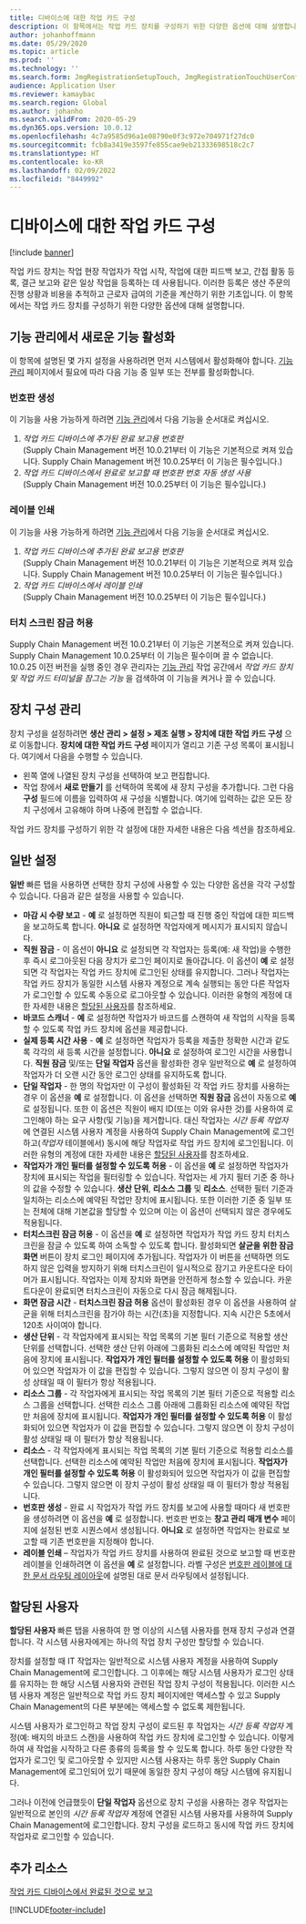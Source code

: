 ```yaml
---
title: 디바이스에 대한 작업 카드 구성
description: 이 항목에서는 작업 카드 장치를 구성하기 위한 다양한 옵션에 대해 설명합니다.
author: johanhoffmann
ms.date: 05/29/2020
ms.topic: article
ms.prod: ''
ms.technology: ''
ms.search.form: JmgRegistrationSetupTouch, JmgRegistrationTouchUserConfiguration
audience: Application User
ms.reviewer: kamaybac
ms.search.region: Global
ms.author: johanho
ms.search.validFrom: 2020-05-29
ms.dyn365.ops.version: 10.0.12
ms.openlocfilehash: 4c7a9585d96a1e08790e0f3c972e704971f27dc0
ms.sourcegitcommit: fcb8a3419e3597fe855cae9eb21333698518c2c7
ms.translationtype: HT
ms.contentlocale: ko-KR
ms.lasthandoff: 02/09/2022
ms.locfileid: "8449992"
---
```

# <a name="configure-job-card-for-devices"></a>디바이스에 대한 작업 카드 구성

[!include [banner](../includes/banner.md)]

작업 카드 장치는 작업 현장 작업자가 작업 시작, 작업에 대한 피드백 보고, 간접 활동 등록, 결근 보고와 같은 일상 작업을 등록하는 데 사용됩니다. 이러한 등록은 생산 주문의 진행 상황과 비용을 추적하고 근로자 급여의 기준을 계산하기 위한 기초입니다. 이 항목에서는 작업 카드 장치를 구성하기 위한 다양한 옵션에 대해 설명합니다.

## <a name="enable-new-features-in-feature-management"></a>기능 관리에서 새로운 기능 활성화

이 항목에 설명된 몇 가지 설정을 사용하려면 먼저 시스템에서 활성화해야 합니다. [기능 관리](../../fin-ops-core/fin-ops/get-started/feature-management/feature-management-overview.md) 페이지에서 필요에 따라 다음 기능 중 일부 또는 전부를 활성화합니다.

### <a name="generate-license-plate"></a>번호판 생성

이 기능을 사용 가능하게 하려면 [기능 관리](../../fin-ops-core/fin-ops/get-started/feature-management/feature-management-overview.md)에서 다음 기능을 순서대로 켜십시오.

1. *작업 카드 디바이스에 추가된 완료 보고용 번호판*<br>(Supply Chain Management 버전 10.0.21부터 이 기능은 기본적으로 켜져 있습니다. Supply Chain Management 버전 10.0.25부터 이 기능은 필수입니다.)
1. *작업 카드 디바이스에서 완료로 보고할 때 번호판 번호 자동 생성 사용*<br>(Supply Chain Management 버전 10.0.25부터 이 기능은 필수입니다.)

### <a name="print-label"></a>레이블 인쇄

이 기능을 사용 가능하게 하려면 [기능 관리](../../fin-ops-core/fin-ops/get-started/feature-management/feature-management-overview.md)에서 다음 기능을 순서대로 켜십시오.

1. *작업 카드 디바이스에 추가된 완료 보고용 번호판*<br>(Supply Chain Management 버전 10.0.21부터 이 기능은 기본적으로 켜져 있습니다. Supply Chain Management 버전 10.0.25부터 이 기능은 필수입니다.)
1. *작업 카드 디바이스에서 레이블 인쇄*<br>(Supply Chain Management 버전 10.0.25부터 이 기능은 필수입니다.)

### <a name="allow-locking-of-touch-screen"></a>터치 스크린 잠금 허용

Supply Chain Management 버전 10.0.21부터 이 기능은 기본적으로 켜져 있습니다. Supply Chain Management 10.0.25부터 이 기능은 필수이며 끌 수 없습니다. 10.0.25 이전 버전을 실행 중인 경우 관리자는 [기능 관리](../../fin-ops-core/fin-ops/get-started/feature-management/feature-management-overview.md) 작업 공간에서 *작업 카드 장치 및 작업 카드 터미널을 잠그는 기능* 을 검색하여 이 기능을 켜거나 끌 수 있습니다.

## <a name="manage-your-device-configurations"></a>장치 구성 관리

장치 구성을 설정하려면 **생산 관리 > 설정 > 제조 실행 > 장치에 대한 작업 카드 구성** 으로 이동합니다. **장치에 대한 작업 카드 구성** 페이지가 열리고 기존 구성 목록이 표시됩니다. 여기에서 다음을 수행할 수 있습니다. 

- 왼쪽 열에 나열된 장치 구성을 선택하여 보고 편집합니다.
- 작업 창에서 **새로 만들기** 를 선택하여 목록에 새 장치 구성을 추가합니다. 그런 다음 **구성** 필드에 이름을 입력하여 새 구성을 식별합니다. 여기에 입력하는 값은 모든 장치 구성에서 고유해야 하며 나중에 편집할 수 없습니다.

작업 카드 장치를 구성하기 위한 각 설정에 대한 자세한 내용은 다음 섹션을 참조하세요.

## <a name="general-settings"></a>일반 설정

**일반** 빠른 탭을 사용하면 선택한 장치 구성에 사용할 수 있는 다양한 옵션을 각각 구성할 수 있습니다. 다음과 같은 설정을 사용할 수 있습니다.

- **마감 시 수량 보고** - **예** 로 설정하면 직원이 퇴근할 때 진행 중인 작업에 대한 피드백을 보고하도록 합니다. **아니요** 로 설정하면 작업자에게 메시지가 표시되지 않습니다.
- **직원 잠금** - 이 옵션이 **아니요** 로 설정되면 각 작업자는 등록(예: 새 작업)을 수행한 후 즉시 로그아웃된 다음 장치가 로그인 페이지로 돌아갑니다. 이 옵션이 **예** 로 설정되면 각 작업자는 작업 카드 장치에 로그인된 상태를 유지합니다. 그러나 작업자는 작업 카드 장치가 동일한 시스템 사용자 계정으로 계속 실행되는 동안 다른 작업자가 로그인할 수 있도록 수동으로 로그아웃할 수 있습니다. 이러한 유형의 계정에 대한 자세한 내용은 [할당된 사용자](#assigned-users)를 참조하세요.
- **바코드 스캐너** - **예** 로 설정하면 작업자가 바코드를 스캔하여 새 작업의 시작을 등록할 수 있도록 작업 카드 장치에 옵션을 제공합니다.
- **실제 등록 시간 사용** - **예** 로 설정하면 작업자가 등록을 제출한 정확한 시간과 같도록 각각의 새 등록 시간을 설정합니다. **아니요** 로 설정하여 로그인 시간을 사용합니다. **직원 잠금** 및/또는 **단일 작업자** 옵션을 활성화한 경우 일반적으로 **예** 로 설정하여 작업자가 더 오랜 시간 동안 로그인 상태를 유지하도록 합니다.
- **단일 작업자** - 한 명의 작업자만 이 구성이 활성화된 각 작업 카드 장치를 사용하는 경우 이 옵션을 **예** 로 설정합니다. 이 옵션을 선택하면 **직원 잠금** 옵션이 자동으로 **예** 로 설정됩니다. 또한 이 옵션은 직원이 배지 ID(또는 이와 유사한 것)를 사용하여 로그인해야 하는 요구 사항(및 기능)을 제거합니다. 대신 작업자는 *시간 등록 작업자* 에 연결된 시스템 사용자 계정을 사용하여 Supply Chain Management에 로그인하고(*작업자* 테이블에서) 동시에 해당 작업자로 작업 카드 장치에 로그인됩니다.  이러한 유형의 계정에 대한 자세한 내용은 [할당된 사용자](#assigned-users)를 참조하세요.
- **작업자가 개인 필터를 설정할 수 있도록 허용** - 이 옵션을 **예** 로 설정하면 작업자가 장치에 표시되는 작업을 필터링할 수 있습니다. 작업자는 세 가지 필터 기준 중 하나의 값을 수정할 수 있습니다. **생산 단위**, **리소스 그룹** 및 **리소스**. 선택한 필터 기준과 일치하는 리소스에 예약된 작업만 장치에 표시됩니다. 또한 이러한 기준 중 일부 또는 전체에 대해 기본값을 할당할 수 있으며 이는 이 옵션이 선택되지 않은 경우에도 적용됩니다.
- **터치스크린 잠금 허용** - 이 옵션을 **예** 로 설정하면 작업자가 작업 카드 장치 터치스크린을 잠글 수 있도록 하여 소독할 수 있도록 합니다. 활성화되면 **살균을 위한 잠금 화면** 버튼이 장치 로그인 페이지에 추가됩니다. 작업자가 이 버튼을 선택하면 의도하지 않은 입력을 방지하기 위해 터치스크린이 일시적으로 잠기고 카운트다운 타이머가 표시됩니다. 작업자는 이제 장치와 화면을 안전하게 청소할 수 있습니다. 카운트다운이 완료되면 터치스크린이 자동으로 다시 잠금 해제됩니다.
- **화면 잠금 시간** - **터치스크린 잠금 허용** 옵션이 활성화된 경우 이 옵션을 사용하여 살균을 위해 터치스크린을 잠가야 하는 시간(초)을 지정합니다. 지속 시간은 5초에서 120초 사이여야 합니다.
- **생산 단위** - 각 작업자에게 표시되는 작업 목록의 기본 필터 기준으로 적용할 생산 단위를 선택합니다. 선택한 생산 단위 아래에 그룹화된 리소스에 예약된 작업만 처음에 장치에 표시됩니다. **작업자가 개인 필터를 설정할 수 있도록 허용** 이 활성화되어 있으면 작업자가 이 값을 편집할 수 있습니다. 그렇지 않으면 이 장치 구성이 활성 상태일 때 이 필터가 항상 적용됩니다.
- **리소스 그룹** - 각 작업자에게 표시되는 작업 목록의 기본 필터 기준으로 적용할 리소스 그룹을 선택합니다. 선택한 리소스 그룹 아래에 그룹화된 리소스에 예약된 작업만 처음에 장치에 표시됩니다. **작업자가 개인 필터를 설정할 수 있도록 허용** 이 활성화되어 있으면 작업자가 이 값을 편집할 수 있습니다. 그렇지 않으면 이 장치 구성이 활성 상태일 때 이 필터가 항상 적용됩니다.
- **리소스** - 각 작업자에게 표시되는 작업 목록의 기본 필터 기준으로 적용할 리소스를 선택합니다. 선택한 리소스에 예약된 작업만 처음에 장치에 표시됩니다. **작업자가 개인 필터를 설정할 수 있도록 허용** 이 활성화되어 있으면 작업자가 이 값을 편집할 수 있습니다. 그렇지 않으면 이 장치 구성이 활성 상태일 때 이 필터가 항상 적용됩니다.
- **번호판 생성** - 완료 시 작업자가 작업 카드 장치를 보고에 사용할 때마다 새 번호판을 생성하려면 이 옵션을 **예** 로 설정합니다. 번호판 번호는 **창고 관리 매개 변수** 페이지에 설정된 번호 시퀀스에서 생성됩니다. **아니요** 로 설정하면 작업자는 완료로 보고할 때 기존 번호판을 지정해야 합니다.
- **레이블 인쇄** – 작업자가 작업 카드 장치를 사용하여 완료된 것으로 보고할 때 번호판 레이블을 인쇄하려면 이 옵션을 **예** 로 설정합니다. 라벨 구성은 [번호판 레이블에 대한 문서 라우팅 레이아웃](../warehousing/document-routing-layout-for-license-plates.md)에 설명된 대로 문서 라우팅에서 설정됩니다.

<a name="assigned-users"></a>

## <a name="assigned-users"></a>할당된 사용자

**할당된 사용자** 빠른 탭을 사용하여 한 명 이상의 시스템 사용자를 현재 장치 구성과 연결합니다. 각 시스템 사용자에게는 하나의 작업 장치 구성만 할당할 수 있습니다.

장치를 설정할 때 IT 작업자는 일반적으로 시스템 사용자 계정을 사용하여 Supply Chain Management에 로그인합니다. 그 이후에는 해당 시스템 사용자가 로그인 상태를 유지하는 한 해당 시스템 사용자와 관련된 작업 장치 구성이 적용됩니다. 이러한 시스템 사용자 계정은 일반적으로 작업 카드 장치 페이지에만 액세스할 수 있고 Supply Chain Management의 다른 부분에는 액세스할 수 없도록 제한됩니다.

시스템 사용자가 로그인하고 작업 장치 구성이 로드된 후 작업자는 *시간 등록 작업자* 계정(예: 배지의 바코드 스캔)을 사용하여 작업 카드 장치에 로그인할 수 있습니다. 이렇게 하여 새 작업을 시작하고 다른 종류의 등록을 할 수 있도록 합니다. 하루 동안 다양한 작업자가 로그인 및 로그아웃할 수 있지만 시스템 사용자는 하루 동안 Supply Chain Management에 로그인되어 있기 때문에 동일한 장치 구성이 해당 시스템에 유지됩니다.

그러나 이전에 언급했듯이 **단일 작업자** 옵션으로 장치 구성을 사용하는 경우 작업자는 일반적으로 본인의 *시간 등록 작업자* 계정에 연결된 시스템 사용자를 사용하여 Supply Chain Management에 로그인합니다. 장치 구성을 로드하고 동시에 작업 카드 장치에 작업자로 로그인할 수 있습니다.

## <a name="additional-resources"></a>추가 리소스

[작업 카드 디바이스에서 완료된 것으로 보고](report-finished-job-device.md)


[!INCLUDE[footer-include](../../includes/footer-banner.md)]